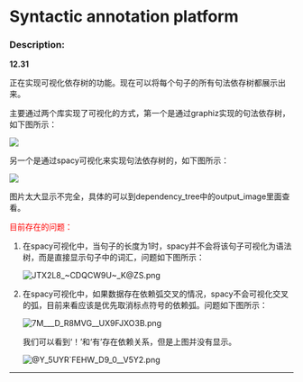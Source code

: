 # Syntactic annotation platform

### Description:



**12.31**

正在实现可视化依存树的功能。现在可以将每个句子的所有句法依存树都展示出来。

主要通过两个库实现了可视化的方式，第一个是通过graphiz实现的句法依存树，如下图所示：

 ![](https://i.bmp.ovh/imgs/2021/12/062f071740888914.png) 

另一个是通过spacy可视化来实现句法依存树的，如下图所示：

 ![](https://i.bmp.ovh/imgs/2021/12/85c89440af536427.png) 

图片太大显示不完全，具体的可以到dependency_tree中的output_image里面查看。



 <font color=FF0000>目前存在的问题： </font> 

1. 在spacy可视化中，当句子的长度为1时，spacy并不会将该句子可视化为语法树，而是直接显示句子中的词汇，问题如下图所示：

   ![JT`X2L8_~C`DQCW9U~_K@ZS.png](https://s2.loli.net/2021/12/31/wPNX1vbdSh9TYKF.png)

2. 在spacy可视化中，如果数据存在依赖弧交叉的情况，spacy不会可视化交叉的弧，目前来看应该是优先取消标点符号的依赖弧。问题如下图所示：

   ![7M___D_R8MVG__UX9FJXO3B.png](https://s2.loli.net/2021/12/31/FlJk5SQy8NxIGfO.png)

   我们可以看到‘！’和‘有’存在依赖关系，但是上图并没有显示。

   ![@Y_5UYR`FEHW_D9_0__V5Y2.png](https://s2.loli.net/2021/12/31/9eWzLorxaXsyPF5.png)

---

